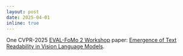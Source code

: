 ```yaml
---
layout: post
date: 2025-04-01
inline: true
---
```


One CVPR-2025 <a href="https://syndata4cv.github.io">EVAL-FoMo 2 Workshop</a> paper: <a href="https://sites.google.com/view/eval-fomo-2-cvpr/home">Emergence of Text Readability in Vision Language Models</a>.